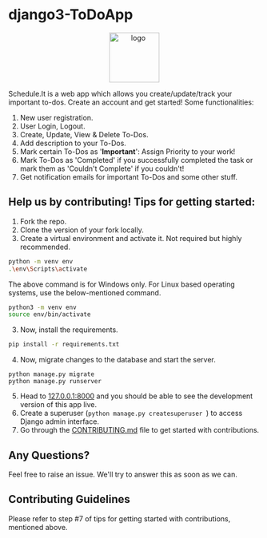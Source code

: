 # django3-ToDoApp

<div align="center" >
<img height="100" src="https://scheduleit.pythonanywhere.com/static/notes/Logo.png" width="100" alt="logo"/>
</div>

Schedule.It is a web app which allows you create/update/track your important to-dos. Create an account and get started!
Some functionalities:
1. New user registration.
2. User Login, Logout.
3. Create, Update, View & Delete To-Dos.
4. Add description to your To-Dos.
5. Mark certain To-Dos as '**Important**': Assign Priority to your work!
6. Mark To-Dos as 'Completed' if you successfully completed the task or mark them as 'Couldn't Complete' if you couldn't! 
7. Get notification emails for important To-Dos and some other stuff.

## Help us by contributing! Tips for getting started:
1. Fork the repo.
2. Clone the version of your fork locally.
3. Create a virtual environment and activate it. Not required but highly recommended. 
```bash
python -m venv env
.\env\Scripts\activate
```
The above command is for Windows only. For Linux based operating systems, use the below-mentioned command. 
```bash
python3 -m venv env
source env/bin/activate
```
3. Now, install the requirements. 
```bash
pip install -r requirements.txt
```
4. Now, migrate changes to the database and start the server. 
```
python manage.py migrate
python manage.py runserver
```
5. Head to [127.0.0.1:8000](http://127.0.0.1:8000/) and you should be able to see the development version of this app live. 
6. Create a superuser (```python manage.py createsuperuser ```) to access Django admin interface.
7. Go through the [CONTRIBUTING.md](CONTRIBUTING.md) file to get started with contributions.

## Any Questions?
Feel free to raise an issue. We'll try to answer this as soon as we can. 

## Contributing Guidelines
Please refer to step #7 of tips for getting started with contributions, mentioned above.